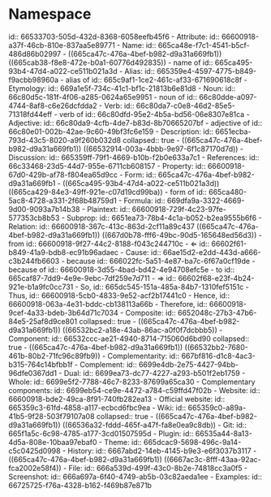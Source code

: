 # Namespace
id:: 66533703-505d-432d-8368-6058eefb45f6
	- Attribute:
	  id:: 66600918-a37f-46cb-810e-837aa5e89771
		- Name:
		  id:: 665ca48e-f7c1-4541-b5cf-486d86b02997
			- ((665ca47c-476a-4bef-b982-d9a31a669fb1)) ((665cab38-f8e8-472e-b0a1-60776d492835))
			- name of
			  id:: 665ca495-93b4-47d4-a022-ce511b021a3d
			- Alias:
			  id:: 665359e4-4597-4775-b849-f9acbb98960a
				- alias of
				  id:: 665c9af1-1ce2-461c-af33-671690618c8f
			- Etymology:
			  id:: 669a1e5f-734c-41c1-bf1c-21813b6e81d8
			- Noun:
			  id:: 66c80d5c-181f-4f06-a285-0624a65e9951
				- noun of
				  id:: 66c80dde-a097-4744-8af8-c6e26dcfdda2
			- Verb:
			  id:: 66c80da7-c0e8-46d2-85e5-71318fd44eff
				- verb of
				  id:: 66c80dfd-95e2-4b5a-bd56-06e8307e81ca
			- Adjective:
			  id:: 66c80da9-4cfb-4de7-b83d-8b70665207bf
				- adjective of
				  id:: 66c80e01-002b-42ae-9c60-49bf3fc6e159
		- Description:
		  id:: 6651ecba-793d-43c5-8020-a9f260b032d8
		  collapsed:: true
			- ((665ca47c-476a-4bef-b982-d9a31a669fb1)) ((66532914-003a-4bbb-9e97-6f1c87170d7d))
		- Discussion:
		  id:: 665359ff-79f1-4669-b10b-f2b0e633a7c1
		- References:
		  id:: 66c33468-23d5-44d7-955e-6711cb608157
	- Property:
	  id:: 66600918-67d0-429b-af78-f804ea65d9cc
		- Form:
		  id:: 665ca47c-476a-4bef-b982-d9a31a669fb1
			- ((665ca495-93b4-47d4-a022-ce511b021a3d)) ((665ca429-84e3-49ff-921e-c07d19cd99ba))
			- form of
			  id:: 665ca480-5ac8-4728-a331-2f68b48759d1
			- Formula:
			  id:: 669dfa9a-3322-4669-9d00-9093a7b14b38
		- Plaintext:
		  id:: 66600918-729f-4c23-97fe-577353cb8b53
		- Subprop:
		  id:: 6651ea73-78b4-4c1a-b052-b2ea9555b6f6
	- Relation:
	  id:: 66600918-367c-413c-863d-2cf11a89c437
	  ((665ca47c-476a-4bef-b982-d9a31a669fb1)) ((667d0b78-fff6-49bc-90d5-165648ed56d3))
		- from
		  id:: 66600918-9f27-44c2-8188-f043c244710c
			- ⇐
			  id:: 66602f61-b849-41a9-bdb8-ec91b96adaec
			- Cause:
			  id:: 66ae15d2-e2dd-443d-a666-c3b244fb6603
				- because
				  id:: 666022fc-5a51-4e87-ba7c-6f67a0cf19de
					- because of
					  id:: 66600918-3d55-4bad-bd42-4e94708efc5e
		- to
		  id:: 665caf87-7dd9-4e9e-9ebc-7df259e7d711
			- ⇒
			  id:: 66602f68-e23f-4b24-921e-b1a9fc0cc731
			- So,
			  id:: 665dc545-151a-485a-84b7-1310fef5151c
			- Thus,
			  id:: 66600918-5cb0-4833-9e52-acf2b17441c0
			- Hence,
			  id:: 66600918-063a-4e31-bddc-cb138113a66b
			- Therefore,
			  id:: 66600918-9cef-4a33-bdeb-3b64d71c7034
	- Composite:
	  id:: 6652048c-27b3-47b6-84e5-25af8d9ce801
	  collapsed:: true
		- ((665ca47c-476a-4bef-b982-d9a31a669fb1)) ((66532bc2-a18e-43ab-86ac-a0f0f7dcbbb5))
		- Component:
		  id:: 66532ccc-ae21-4940-8714-715060d6bd90
		  collapsed:: true
			- ((665ca47c-476a-4bef-b982-d9a31a669fb1)) ((66532bb2-7680-461b-80b2-71fc96c89fb9))
		- Complementarity:
		  id:: 667bf816-d1c8-4ac3-b315-764c14bfbb1f
			- Complement:
			  id:: 6699e4db-2e75-4427-94bb-96dfe0367dd1
				- Dual:
				  id:: 6699ea73-dc77-4227-a293-b501f2eb1759
			- Whole:
			  id:: 6699e5f2-7788-46c7-8233-87699a65ca30
				- Complementary components:
				  id:: 6699eb54-ce9e-4472-a784-c59ffd47f02b
	- Website:
	  id:: 66600918-bde2-49ca-8f91-740fb282ea13
		- Official website:
		  id:: 665359c3-61fd-4858-a117-ecbcd6fbc9ea
	- Wiki:
	  id:: 665359c0-a89a-41b5-9f28-503f79107a08
	  collapsed:: true
		- ((665ca47c-476a-4bef-b982-d9a31a669fb1)) ((66536a32-fddd-465f-a47f-fa8e0ea9c8db))
	- Git:
	  id:: 665f1a5c-6c98-4785-a177-3cd01507595d
	- Plugin:
	  id:: 66535a44-8a13-4d5a-808e-10baa97ebaf0
	- Theme:
	  id:: 665dcac9-5698-496c-9a14-c5c0425d0998
	- History:
	  id:: 6667abd2-14eb-4145-b9e3-e6f3037b3117
		- ((665ca47c-476a-4bef-b982-d9a31a669fb1)) ((6667ac3c-8fff-43aa-92ac-fca2002e58f4))
	- File:
	  id:: 666a539d-499f-43c0-8b2e-74818cc3a0f5
	- Screenshot:
	  id:: 666a697a-6f40-4749-ab5b-03c82aeda1ee
	- Examples:
	  id:: 66725725-f76a-4328-b162-f469b87e871b